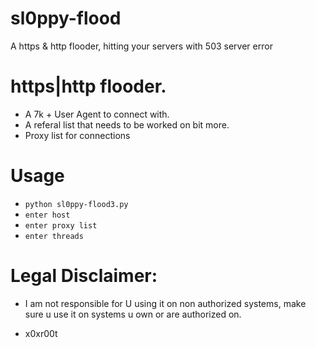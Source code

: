 # sl0ppy-flood
A https & http flooder, hitting your servers with 503 server error 

# https|http flooder. 
* A 7k + User Agent to connect with. 
* A referal list that needs to be worked on bit more. 
* Proxy list for connections

# Usage 
* `python sl0ppy-flood3.py`
* `enter host`
* `enter proxy list`
* `enter threads`

# Legal Disclaimer: 
* I am not responsible for U using it on non authorized systems, make sure u use it on systems u own or are authorized on. 

* x0xr00t 
